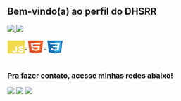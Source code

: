 ## Bem-vindo(a) ao perfil do DHSRR 

 <div>
   <a href="https://github.com/DHSRR">
   <img height="180em" src="https://github-readme-stats.vercel.app/api?username=DHSRR&show_icons=true&theme=transparent&include_all_commits=true&count_private=true"/>
   <img height="180em" src="https://github-readme-stats.vercel.app/api/top-langs/?username=DHSRR&layout=compact&langs_count=6&theme=shadow_red"/>
</div>
    
<div style="display: inline_block"><br>
  <img align="center" alt="Js" height="30" width="40" src="https://raw.githubusercontent.com/devicons/devicon/master/icons/javascript/javascript-plain.svg">
  <img align="center" alt="HTML" height="30" width="40" src="https://raw.githubusercontent.com/devicons/devicon/master/icons/html5/html5-original.svg">
  <img align="center" alt="CSS" height="30" width="40" src="https://raw.githubusercontent.com/devicons/devicon/master/icons/css3/css3-original.svg">
</div>
 
<br>
 
### Pra fazer contato, acesse minhas redes abaixo!
 
<div> 
  <a href="https://www.instagram.com/denis_henrique_rodrigues/" target="_blank"><img src="https://img.shields.io/badge/-Instagram-%d31e40?style=for-the-badge&logo=instagram&logoColor=white" target="_blank"></a>
  <a href = "mailto:denishsrrodrigues@gmail.com"><img src="https://img.shields.io/badge/-Gmail-%ff1f17?style=for-the-badge&logo=gmail&logoColor=white" target="_blank"></a>
  <a href="https://www.linkedin.com/in/denishsrodrigues" target="_blank"><img src="https://img.shields.io/badge/-LinkedIn-%230077B5?style=for-the-badge&logo=linkedin&logoColor=white" target="_blank"></a>
</div>
